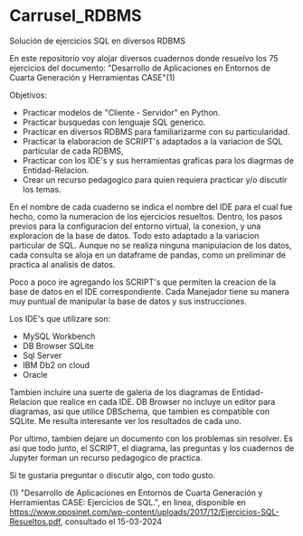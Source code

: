 # Carrusel_RDBMS
Solución de ejercicios SQL en diversos RDBMS

En este repositorio voy alojar diversos cuadernos donde resuelvo los 75 ejercicios del documento: "Desarrollo de Aplicaciones en Entornos de Cuarta Generación y Herramientas CASE"(1)

Objetivos:
- Practicar modelos de "Cliente - Servidor" en Python.
- Practicar busquedas con lenguaje SQL generico.
- Practicar en diversos RDBMS para familiarizarme con su particularidad.
- Practicar la elaboracion de SCRIPT's adaptados a la variacion de SQL particular de cada RDBMS,
- Practicar con los IDE's y sus herramientas graficas para los diagrmas de Entidad-Relacion.
- Crear un recurso pedagogico para quien requiera practicar y/o discutir los temas.
          

En el nombre de cada cuaderno se indica el nombre del IDE para el cual fue hecho, como la numeracion de los ejercicios resueltos. Dentro, los pasos previos para la configuracion del entorno virtual, la conexion, y una exploracion de la base de datos. Todo esto adaptado a la variacion particular de SQL.
Aunque no se realiza ninguna manipulacion de los datos, cada consulta se aloja en un dataframe de pandas, como un preliminar de practica al analisis de datos.

Poco a poco ire agregando los SCRIPT's que permiten la creacion de la base de datos en el IDE correspondiente. Cada Manejador tiene su manera muy puntual de manipular la base de datos y sus instrucciones.

Los IDE's que utilizare son:
- MySQL Workbench
- DB Browser SQLite
- Sql Server
- IBM Db2 on cloud
- Oracle
          

Tambien incluire una suerte de galeria de los diagramas de Entidad-Relacion que realice en cada IDE. DB Browser no incluye un editor para diagramas, asi que utilice DBSchema, que tambien es compatible con SQLite. Me resulta interesante ver los resultados de cada uno.

Por ultimo, tambien dejare un documento con los problemas sin resolver. Es asi que todo junto, el SCRIPT, el diagrama, las preguntas y los cuadernos de Jupyter forman un recurso pedagogico de practica.

Si te gustaria preguntar o discutir algo, con todo gusto.

(1) "Desarrollo de Aplicaciones en Entornos de Cuarta Generación y Herramientas CASE: Ejercicios de SQL.", en linea, disponible en <https://www.oposinet.com/wp-content/uploads/2017/12/Ejercicios-SQL-Resueltos.pdf>, consultado el 15-03-2024
